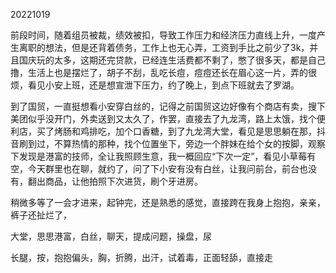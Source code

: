20221019

前段时间，随着组员被裁，绩效被扣，导致工作压力和经济压力直线上升，一度产生离职的想法，但是还背着债务，工作上也无心弄，工资到手比之前少了3k，并且国庆玩的太多，这期还完贷款，已经连生活费都不剩了，憋了很多天，都是自己撸，生活上也是摆烂了，胡子不刮，乱吃长痘，痘痘还长在眉心这一片，弄的很烦，看见小安上班，还是想宣泄下压力，约了晚上，到点下班就去了罗湖。

到了国贸，一直挺想看小安穿白丝的，记得之前国贸这边好像有个商店有卖，搜下美团似乎没开门，外卖送到又太久了，作罢，直接去了九龙湾，路上太饿，找个便利店，买了烤肠和鸡排吃，加个口香糖，到了九龙湾大堂，看见是思思躺在那，抖音刷到过，不算热情的那种，找个位置坐下，旁边一个胖妹在给个女的按脚，观察下发现是港富的技师，全让我照顾生意，我一概回应“下次一定”，看见小草莓有空，今天群里也在聊，就约了，问了下小安有没有白丝，让我问前台，前台也没有，翻出商品，让他拍照下次进货，刷个牙进房。

稍微多等了一会才进来，起钟完，还是熟悉的感觉，直接跨在我身上抱抱，亲亲，裤子还扯烂了，

大堂，思思港富，白丝，聊天，提成问题，操盘，尿

长腿，按，抱抱偏头，胸，折腾，出汗，试着毒，正面轻舔，直接走